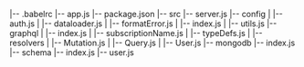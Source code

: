 |-- .babelrc
|-- app.js
|-- package.json
|-- src
    |-- server.js
    |-- config
    |   |-- auth.js
    |   |-- dataloader.js
    |   |-- formatError.js
    |   |-- index.js
    |   |-- utils.js
    |-- graphql
    |   |-- index.js
    |   |-- subscriptionName.js
    |   |-- typeDefs.js
    |   |-- resolvers
    |       |-- Mutation.js
    |       |-- Query.js
    |       |-- User.js
    |-- mongodb
        |-- index.js
        |-- schema
            |-- index.js
            |-- user.js
